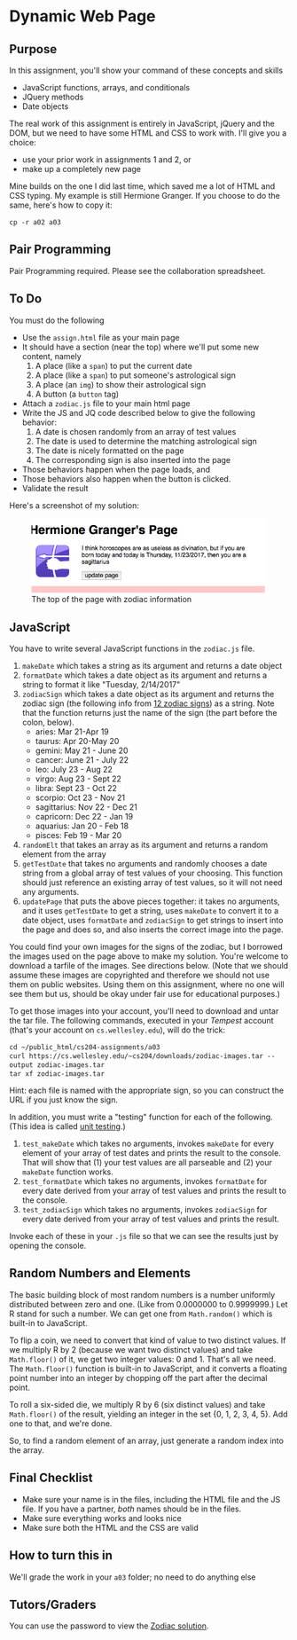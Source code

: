 # Dynamic Web Page

## Purpose

In this assignment, you'll show your command of these concepts and skills

* JavaScript functions, arrays, and conditionals
* JQuery methods
* Date objects

The real work of this assignment is entirely in JavaScript, jQuery and the
DOM, but we need to have some HTML and CSS to work with. I'll give you a
choice:

* use your prior work in assignments 1 and 2, or
* make up a completely new page

Mine builds on the one I did last time, which saved me a lot of HTML and
CSS typing. My example is still Hermione Granger. If you choose to do the
same, here's how to copy it:

```
cp -r a02 a03
```

## Pair Programming

Pair Programming required. Please see the collaboration spreadsheet.

## To Do

You must do the following

* Use the `assign.html` file as your main page
* It should have a section (near the top) where we'll put some new
content, namely
    1. A place (like a `span`) to put the current date
    1. A place (like a `span`) to put someone's astrological sign
    1. A place (an `img`) to show their astrological sign
    1. A button (a `button` tag)
* Attach a `zodiac.js` file to your main html page
* Write the JS and JQ code described below to give the following behavior:
    1. A date is chosen randomly from an array of test values
    1. The date is used to determine the matching astrological sign
    1. The date is nicely formatted on the page
    1. The corresponding sign is also inserted into the page
* Those behaviors happen when the page loads, and
* Those behaviors also happen when the button is clicked.
* Validate the result

Here's a screenshot of my solution:

<figure>
<img src="zodiac-screenshot.png">
<figcaption>The top of the page with zodiac information</figcaption>
</figure>

## JavaScript

You have to write several JavaScript functions in the `zodiac.js` file.

1. `makeDate` which takes a string as its argument and returns a date object
1. `formatDate` which takes a date object as its argument and returns a string to format it like "Tuesday, 2/14/2017"
1. `zodiacSign` which takes a date object as its argument and returns the zodiac sign (the
following info from [12 zodiac
signs](http://www.psychicguild.com/horoscopes_explained.php)) as a
string. Note that the function returns just the name of the sign (the part
before the colon, below). 
    * aries: Mar 21-Apr 19
    * taurus: Apr 20-May 20
    * gemini: May 21 - June 20
    * cancer: June 21 - July 22
    * leo: July 23 - Aug 22
    * virgo: Aug 23 - Sept 22
    * libra: Sept 23 - Oct 22
    * scorpio: Oct 23 - Nov 21
    * sagittarius: Nov 22 - Dec 21
    * capricorn: Dec 22 - Jan 19
    * aquarius: Jan 20 - Feb 18
    * pisces: Feb 19 - Mar 20
1. `randomElt` that takes an array as its argument and returns a random element from the array
1. `getTestDate` that takes no arguments and randomly chooses a date string from a global array of test
values of your choosing. This function should just reference an existing
array of test values, so it will not need any arguments.
1. `updatePage` that puts the above pieces together:  it takes no arguments,
and it uses `getTestDate` to get a string, uses `makeDate` to convert it to a date object, uses `formatDate` and `zodiacSign` to get strings to insert into the page and does so, and also inserts the correct image into the page.

You could find your own images for the signs of the zodiac, but I borrowed
the images used on the page above to make my solution. You're welcome to
download a tarfile of the images. See directions below. (Note that we
should assume these images are copyrighted and therefore we should not use
them on public websites. Using them on this assignment, where no one will
see them but us, should be okay under fair use for educational purposes.)
    
To get those images into your account, you'll need to download and untar
the tar file. The following commands, executed in your *Tempest* account
(that's your account on `cs.wellesley.edu`), will do the trick:

```
cd ~/public_html/cs204-assignments/a03
curl https://cs.wellesley.edu/~cs204/downloads/zodiac-images.tar --output zodiac-images.tar
tar xf zodiac-images.tar
```

Hint: each file is named with the appropriate sign, so you can construct
the URL if you just know the sign.

In addition, you must write a "testing" function for each of the
following. (This idea is called [unit
testing](https://en.wikipedia.org/wiki/Unit_testing).)

1. `test_makeDate` which takes no arguments, invokes `makeDate` for every element of your
array of test dates and prints the result to the console. That will show
that (1) your test values are all parseable and (2) your `makeDate`
function works.
1. `test_formatDate` which takes no arguments, invokes `formatDate` for every date derived
from your array of test values and prints the result to the console.
1. `test_zodiacSign` which takes no arguments, invokes `zodiacSign` for every date derived from your array of test values and prints
the result.

Invoke each of these in your `.js` file so that we can see the results
just by opening the console.  

## Random Numbers and Elements

The basic building block of most random numbers is a number uniformly
distributed between zero and one.  (Like from 0.0000000 to 0.9999999.)
Let R stand for such a number.  We can get one from `Math.random()` which
is built-in to JavaScript.

To flip a coin, we need to convert that kind of value to two distinct
values. If we multiply R by 2 (because we want two distinct values) and
take `Math.floor()` of it, we get two integer values: 0 and 1. That's all
we need.  The `Math.floor()` function is built-in to JavaScript, and it
converts a floating point number into an integer by chopping off the part
after the decimal point.

To roll a six-sided die, we multiply R by 6 (six distinct values) and take
`Math.floor()` of the result, yielding an integer in the set {0, 1, 2, 3,
4, 5}. Add one to that, and we're done.

So, to find a random element of an array, just generate a random index
into the array.


## Final Checklist

* Make sure your name is in the files, including the HTML file and the JS file. If you have a partner, *both* names should be in the files.
* Make sure everything works and looks nice
* Make sure both the HTML and the CSS are valid

## How to turn this in

We'll grade the work in your `a03` folder; no need to do anything else

## Tutors/Graders

You can use the password to view the [Zodiac solution](../../solutions/a03/index.html).
